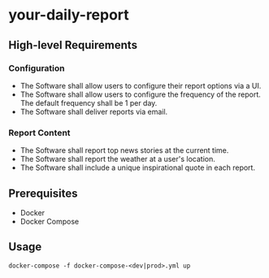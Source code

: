# your-daily-report

## High-level Requirements

### Configuration

* The Software shall allow users to configure their report options via a UI.
* The Software shall allow users to configure the frequency of the report. The default frequency shall be 1 per day.
* The Software shall deliver reports via email.

### Report Content
* The Software shall report top news stories at the current time.
* The Software shall report the weather at a user's location.
* The Software shall include a unique inspirational quote in each report.

## Prerequisites

* Docker
* Docker Compose

## Usage
`docker-compose -f docker-compose-<dev|prod>.yml up`
